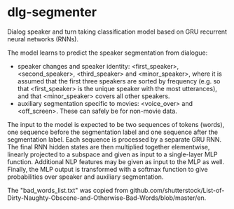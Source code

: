 # dlg-segmenter

Dialog speaker and turn taking classification model based on GRU recurrent neural networks (RNNs).

The model learns to predict the speaker segmentation from dialogue: 
- speaker changes and speaker identity: <first_speaker>, <second_speaker>, <third_speaker> and <minor_speaker>,
          where it is assumed that the first three speakers are sorted by frequency (e.g. so that <first_speaker> is
          the unique speaker with the most utterances), and that <minor_speaker> covers all other speakers.
- auxiliary segmentation specific to movies: <voice_over> and <off_screen>. These can safely be for non-movie data.

The input to the model is expected to be two sequences of tokens (words), one sequence before the segmentation label and one sequence after the segmentation label. Each sequence is processed by a separate GRU RNN. The final RNN hidden states are then multiplied together elementwise, linearly projected to a subspace and given as input to a single-layer MLP function. Additional NLP features may be given as input to the MLP as well. Finally, the MLP output is transformed with a softmax function to give probabilities over speaker and auxiliary segmentation.

The "bad_words_list.txt" was copied from github.com/shutterstock/List-of-Dirty-Naughty-Obscene-and-Otherwise-Bad-Words/blob/master/en.
